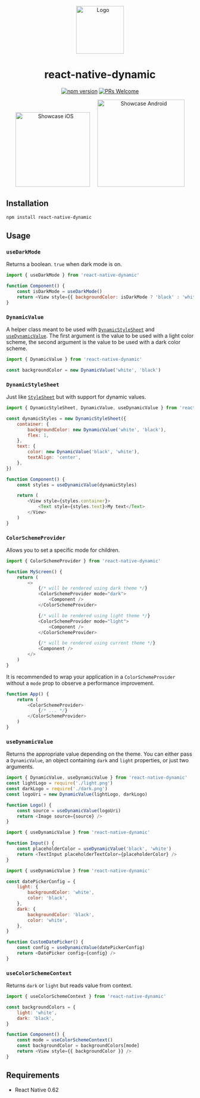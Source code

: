 <p align="center"><img src="https://raw.githubusercontent.com/codemotionapps/react-native-dynamic/master/.vscode/logo.png" alt="Logo" width="128" height="128"></p>

<h1 align="center">react-native-dynamic</h1>

<p align="center"><a href="https://www.npmjs.com/package/react-native-dynamic"><img src="https://img.shields.io/npm/v/react-native-dynamic.svg" alt="npm version"></a>
<a href="http://makeapullrequest.com"><img src="https://img.shields.io/badge/PRs-welcome-brightgreen.svg" alt="PRs Welcome"></a></p>

<p align="center">&nbsp;&nbsp;<img src="https://raw.githubusercontent.com/codemotionapps/react-native-dynamic/master/.vscode/showcase.ios.gif" alt="Showcase iOS" width="200">&nbsp;&nbsp;&nbsp;&nbsp;&nbsp;<img src="https://raw.githubusercontent.com/codemotionapps/react-native-dynamic/master/.vscode/showcase.android.gif" alt="Showcase Android" width="234">&nbsp;&nbsp;</p>

## Installation

```sh
npm install react-native-dynamic
```

## Usage

### `useDarkMode`

Returns a boolean. `true` when dark mode is on.

```javascript
import { useDarkMode } from 'react-native-dynamic'

function Component() {
	const isDarkMode = useDarkMode()
	return <View style={{ backgroundColor: isDarkMode ? 'black' : 'white' }} />
}
```

### `DynamicValue`

A helper class meant to be used with [`DynamicStyleSheet`](#DynamicStyleSheet) and [`useDynamicValue`](#useDynamicValue). The first argument is the value to be used with a light color scheme, the second argument is the value to be used with a dark color scheme.

```javascript
import { DynamicValue } from 'react-native-dynamic'

const backgroundColor = new DynamicValue('white', 'black')
```

### `DynamicStyleSheet`

Just like [`StyleSheet`](https://reactnative.dev/docs/stylesheet) but with support for dynamic values.

```javascript
import { DynamicStyleSheet, DynamicValue, useDynamicValue } from 'react-native-dynamic'

const dynamicStyles = new DynamicStyleSheet({
	container: {
		backgroundColor: new DynamicValue('white', 'black'),
		flex: 1,
	},
	text: {
		color: new DynamicValue('black', 'white'),
		textAlign: 'center',
	},
})

function Component() {
	const styles = useDynamicValue(dynamicStyles)

	return (
		<View style={styles.container}>
			<Text style={styles.text}>My text</Text>
		</View>
	)
}
```

### `ColorSchemeProvider`

Allows you to set a specific mode for children.

```javascript
import { ColorSchemeProvider } from 'react-native-dynamic'

function MyScreen() {
	return (
		<>
			{/* will be rendered using dark theme */}
			<ColorSchemeProvider mode="dark">
				<Component />
			</ColorSchemeProvider>

			{/* will be rendered using light theme */}
			<ColorSchemeProvider mode="light">
				<Component />
			</ColorSchemeProvider>

			{/* will be rendered using current theme */}
			<Component />
		</>
	)
}
```

It is recommended to wrap your application in a `ColorSchemeProvider` without a `mode` prop to observe a performance improvement.

```javascript
function App() {
	return (
		<ColorSchemeProvider>
			{/* ... */}
		</ColorSchemeProvider>
	)
}
```

### `useDynamicValue`

Returns the appropriate value depending on the theme. You can either pass a `DynamicValue`, an object containing `dark` and `light` properties, or just two arguments.

```javascript
import { DynamicValue, useDynamicValue } from 'react-native-dynamic'
const lightLogo = require('./light.png')
const darkLogo = require('./dark.png')
const logoUri = new DynamicValue(lightLogo, darkLogo)

function Logo() {
	const source = useDynamicValue(logoUri)
	return <Image source={source} />
}
```

```javascript
import { useDynamicValue } from 'react-native-dynamic'

function Input() {
	const placeholderColor = useDynamicValue('black', 'white')
	return <TextInput placeholderTextColor={placeholderColor} />
}
```

```javascript
import { useDynamicValue } from 'react-native-dynamic'

const datePickerConfig = {
	light: {
		backgroundColor: 'white',
		color: 'black',
	},
	dark: {
		backgroundColor: 'black',
		color: 'white',
	},
}

function CustomDatePicker() {
	const config = useDynamicValue(datePickerConfig)
	return <DatePicker config={config} />
}
```

### `useColorSchemeContext`

Returns `dark` or `light` but reads value from context.

```javascript
import { useColorSchemeContext } from 'react-native-dynamic'

const backgroundColors = {
	light: 'white',
	dark: 'black',
}

function Component() {
	const mode = useColorSchemeContext()
	const backgroundColor = backgroundColors[mode]
	return <View style={{ backgroundColor }} />
}
```

## Requirements

- React Native 0.62
